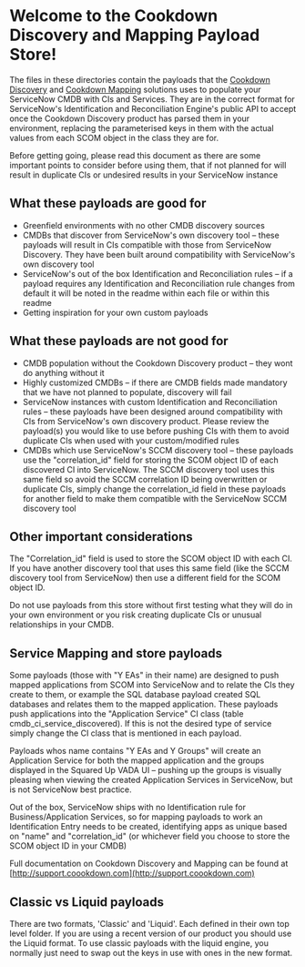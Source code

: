 # Welcome to the Cookdown Discovery and Mapping Payload Store!

The files in these directories contain the payloads that the [Cookdown Discovery](https://cookdown.com/discovery/) and [Cookdown Mapping](https://cookdown.com/service-mapping/) solutions uses to populate your ServiceNow CMDB with CIs and Services. They are in the correct format for ServiceNow&#39;s Identification and Reconciliation Engine&#39;s public API to accept once the Cookdown Discovery product has parsed them in your environment, replacing the parameterised keys in them with the actual values from each SCOM object in the class they are for.

Before getting going, please read this document as there are some important points to consider before using them, that if not planned for will result in duplicate CIs or undesired results in your ServiceNow instance

## What these payloads are good for

- Greenfield environments with no other CMDB discovery sources
- CMDBs that discover from ServiceNow&#39;s own discovery tool – these payloads will result in CIs compatible with those from ServiceNow Discovery. They have been built around compatibility with ServiceNow&#39;s own discovery tool
- ServiceNow&#39;s out of the box Identification and Reconciliation rules – if a payload requires any Identification and Reconciliation rule changes from default it will be noted in the readme within each file or within this readme
- Getting inspiration for your own custom payloads

## What these payloads are not good for

- CMDB population without the Cookdown Discovery product – they wont do anything without it
- Highly customized CMDBs – if there are CMDB fields made mandatory that we have not planned to populate, discovery will fail
- ServiceNow instances with custom Identification and Reconciliation rules – these payloads have been designed around compatibility with CIs from ServiceNow&#39;s own discovery product. Please review the payload(s) you would like to use before pushing CIs with them to avoid duplicate CIs when used with your custom/modified rules
- CMDBs which use ServiceNow&#39;s SCCM discovery tool – these payloads use the &quot;correlation\_id&quot; field for storing the SCOM object ID of each discovered CI into ServiceNow. The SCCM discovery tool uses this same field so avoid the SCCM correlation ID being overwritten or duplicate CIs, simply change the correlation\_id field in these payloads for another field to make them compatible with the ServiceNow SCCM discovery tool

## Other important considerations

The &quot;Correlation\_id&quot; field is used to store the SCOM object ID with each CI. If you have another discovery tool that uses this same field (like the SCCM discovery tool from ServiceNow) then use a different field for the SCOM object ID.

Do not use payloads from this store without first testing what they will do in your own environment or you risk creating duplicate CIs or unusual relationships in your CMDB.

## Service Mapping and store payloads

Some payloads (those with &quot;Y EAs&quot; in their name) are designed to push mapped applications from SCOM into ServiceNow and to relate the CIs they create to them, or example the SQL database payload created SQL databases and relates them to the mapped application. These payloads push applications into the &quot;Application Service&quot; CI class (table cmdb\_ci\_service\_discovered). If this is not the desired type of service simply change the CI class that is mentioned in each payload.

Payloads whos name contains &quot;Y EAs and Y Groups&quot; will create an Application Service for both the mapped application and the groups displayed in the Squared Up VADA UI – pushing up the groups is visually pleasing when viewing the created Application Services in ServiceNow, but is not ServiceNow best practice.

Out of the box, ServiceNow ships with no Identification rule for Business/Application Services, so for mapping payloads to work an Identification Entry needs to be created, identifying apps as unique based on &quot;name&quot; and &quot;correlation\_id&quot; (or whichever field you choose to store the SCOM object ID in your CMDB)

Full documentation on Cookdown Discovery and Mapping can be found at [http://support.coookdown.com](http://support.coookdown.com)

## Classic vs Liquid payloads

There are two formats, 'Classic' and 'Liquid'. Each defined in their own top level folder. If you are using a recent version of our product you should use the Liquid format. To use classic payloads with the liquid engine, you normally just need to swap out the keys in use with ones in the new format.